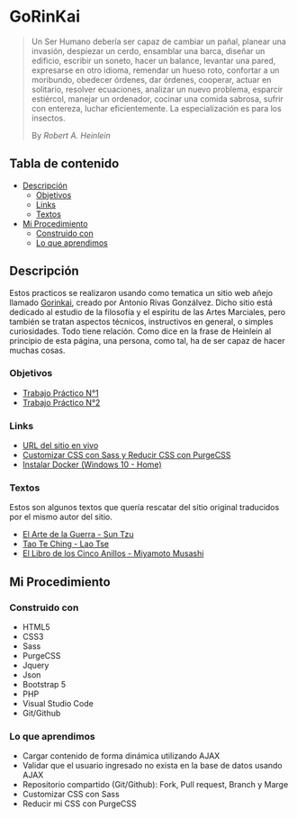 # GoRinKai

> Un Ser Humano debería ser capaz de cambiar un pañal, planear una invasión, despiezar un cerdo, ensamblar una barca, diseñar un edificio, escribir un soneto, hacer un balance, levantar una pared, expresarse en otro idioma, remendar un hueso roto, confortar a un moribundo, obedecer órdenes, dar órdenes, cooperar, actuar en solitario, resolver ecuaciones, analizar un nuevo problema, esparcir estiércol, manejar un ordenador, cocinar una comida sabrosa, sufrir con entereza, luchar eficientemente. La especialización es para los insectos.
>
> By _Robert A. Heinlein_

## Tabla de contenido

- [Descripción](#descripción)
  - [Objetivos](#objetivos)
  - [Links](#links)
  - [Textos](#textos)
- [Mi Procedimiento](#mi-procedimiento)
  - [Construido con](#construido-con)
  - [Lo que aprendimos](#lo-que-aprendimos)

## Descripción

Estos practicos se realizaron usando como tematica un sitio web añejo llamado [Gorinkai](http://www.gorinkai.com/), creado por Antonio Rivas Gonzálvez. Dicho sitio está dedicado al estudio de la filosofía y el espíritu de las Artes Marciales, pero también se tratan aspectos técnicos, instructivos en general, o simples curiosidades. Todo tiene relación. Como dice en la frase de Heinlein al principio de esta página, una persona, como tal, ha de ser capaz de hacer muchas cosas.

### Objetivos

- [Trabajo Práctico N°1](https://github.com/Blackpachamame/gorinkai/blob/main/README-TP1.md#objetivo)
- [Trabajo Práctico N°2](https://github.com/Blackpachamame/gorinkai/blob/main/README-TP2.md#objetivo)

### Links

- [URL del sitio en vivo](https://blackpachamame.github.io/gorinkai/pages/)
- [Customizar CSS con Sass y Reducir CSS con PurgeCSS](https://github.com/Blackpachamame/gorinkai/blob/main/README-TP1.md)
- [Instalar Docker (Windows 10 - Home)](https://github.com/Blackpachamame/gorinkai/blob/main/Instalar-Docker.md)

### Textos

Estos son algunos textos que quería rescatar del sitio original traducidos por el mismo autor del sitio.

- [El Arte de la Guerra - Sun Tzu](https://blackpachamame.github.io/gorinkai/pages/sun-tzu.html)
- [Tao Te Ching - Lao Tse](https://blackpachamame.github.io/gorinkai/pages/lao-tse.html)
- [El Libro de los Cinco Anillos - Miyamoto Musashi](https://blackpachamame.github.io/gorinkai/pages/miyamoto-musashi.html)

## Mi Procedimiento

### Construido con

- HTML5
- CSS3
- Sass
- PurgeCSS
- Jquery
- Json
- Bootstrap 5
- PHP
- Visual Studio Code
- Git/Github

### Lo que aprendimos

- Cargar contenido de forma dinámica utilizando AJAX
- Validar que el usuario ingresado no exista en la base de datos usando AJAX
- Repositorio compartido (Git/Github): Fork, Pull request, Branch y Marge
- Customizar CSS con Sass
- Reducir mi CSS con PurgeCSS
